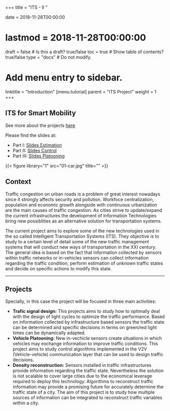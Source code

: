 +++
title = "ITS - II "

date = 2018-11-28T00:00:00
# lastmod = 2018-11-28T00:00:00

draft = false  # Is this a draft? true/false
toc = true  # Show table of contents? true/false
type = "docs"  # Do not modify.

# Add menu entry to sidebar.
linktitle = "Introduction"
[menu.tutorial]
  parent = "ITS Project"
  weight = 1
+++

## ITS for Smart Mobility 

See more about the projects [here](https://aladinoster.github.io/project-its-ii/)

Please find the slides at: 

* Part I: [Slides Estimation](http://bit.ly/ITSIIS05E01)
* Part II: [Slides Control](http://bit.ly/ITSIIS05E02)
* Part III: [Slides Platooning](http://bit.ly/ITSIIS12E01)

{{< figure library="1" src="01-car.jpg" title="" >}}

## Context

Traffic congestion on urban roads is a problem of great interest nowadays since it strongly affects security and pollution.  Workfoce centralization, population and economic growth alongside with continuous urbanization are the main causes of traffic congestion. As cities strive to update/expand the current infrastructures the development of Information Technologies bring new possiblities as an alternative solution for transportation systems. 

The current project aims to explore some of the new technologies used in the so called Intelligent Transportation Systems (ITS). They objective is to study to a certain level of detail some of the new traffic management systems that will conduct new ways of transportation in the XXI century. The general idea is based on the fact that information collected by sensors within traffic networks or in-vehicles sensors can collect information regarding the traffic condition, perform estimation of unknown traffic states and decide on specific actions to modify this state.  

***

## Projects

Specially, in this case the project will be focused in three main activities: 

- **Trafic signal design:** This projects aims to study how to optimally deal with the design of light cycles to optimize the traffic performance. Based on information collected by infrastructure based sensors the traffic state can be determined and specific decisions in terms on green/red light times can be dynamically adapted. 
- **Vehicle Platooning:**  New in-vechicle sensors create situations in which vehicles may exchange information to improve traffic conditions. This project aims to study control algorithms implemented in the V2V (Vehicle-vehicle) communication layer that can be used to design traffic decisions. 
- **Density reconstruction:** Sensors installed in traffic infrastructures provide information regarding the traffic state. Nevertheless the solution is not scalable to cover large cities due to the economical leverage required to deploy this technology. Algorithms to reconstruct traffic information may provide a  promising future for accurately determine the traffic state of a city. The aim of this project is to study how multiple sources of information can be integrated to reconstruct traffic variables within a city.  
